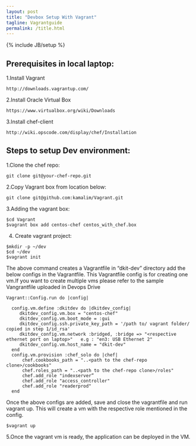 ```yaml
---
layout: post
title: "Devbox Setup With Vagrant"
tagline: Vagrantguide
permalink: /title.html
---
```

{% include JB/setup %}


## Prerequisites in local laptop:

  1.Install Vagrant 

    http://downloads.vagrantup.com/

  2.Install Oracle Virtual Box 

    https://www.virtualbox.org/wiki/Downloads

  3.Install chef-client 

    http://wiki.opscode.com/display/chef/Installation

## Steps to setup Dev environment:

  1.Clone the chef repo:

    git clone git@your-chef-repo.git  

  2.Copy  Vagrant box from location below:

    git clone git@github.com:kamalim/Vagrant.git

  3.Adding the vagrant box:

    $cd Vagrant
    $vagrant box add centos-chef centos_with_chef.box

  4. Create vagrant project:

    $mkdir -p ~/dev
    $cd ~/dev
    $vagrant init 


  The above command creates a Vagrantfile in “dkit-dev” directory add the below configs in the Vagrantfile.
  This Vagrantfile config is for creating one vm.If you want to create multiple vms please refer to the sample Vangrantfile uploaded in Devops Drive



    Vagrant::Config.run do |config|
 
      config.vm.define :dkitdev do |dkitdev_config|
         dkitdev_config.vm.box = "centos-chef"
         dkitdev_config.vm.boot_mode = :gui
         dkitdev_config.ssh.private_key_path = '/path to/ vagrant folder/ copied in step 1/id_rsa'
         dkitdev_config.vm.network :bridged, :bridge => "<respective ethernet port on laptop>"   e.g : "en3: USB Ethernet 2"
         dkitdev_config.vm.host_name = "dkit-dev"
      end
      config.vm.provision :chef_solo do |chef|
          chef.cookbooks_path = "..<path to the chef-repo clone>/cookbooks"
          chef.roles_path = "..<path to the chef-repo clone>/roles"
          chef.add_role "indexserver”
          chef.add_role "access_controller"
          chef.add_role "readerprod"
      end


  Once the above configs are added, save and close the vagrantfile and run vagrant up.
  This will create a vm with the respective role mentioned in the config.


    $vagrant up

  5.Once the vagrant vm is ready, the application can be deployed in the VM.
